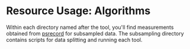 # Resource Usage: Algorithms

Within each directory named after the tool, you'll find measurements obtained from [psrecord](https://github.com/astrofrog/psrecord) for subsampled data. The subsampling directory contains scripts for data splitting and running each tool.
